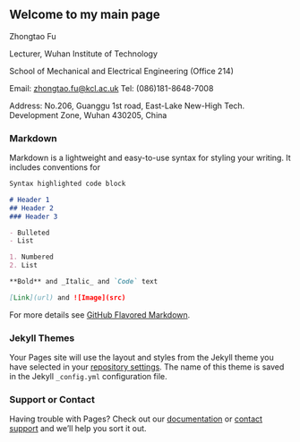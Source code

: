 ## Welcome to my main page

Zhongtao Fu

Lecturer, Wuhan Institute of Technology 

School of Mechanical and Electrical Engineering (Office 214)

Email: zhongtao.fu@kcl.ac.uk   Tel: (086)181-8648-7008 

Address: No.206, Guanggu 1st road, East-Lake New-High Tech. Development Zone, Wuhan 430205, China


### Markdown

Markdown is a lightweight and easy-to-use syntax for styling your writing. It includes conventions for

```markdown
Syntax highlighted code block

# Header 1
## Header 2
### Header 3

- Bulleted
- List

1. Numbered
2. List

**Bold** and _Italic_ and `Code` text

[Link](url) and ![Image](src)
```

For more details see [GitHub Flavored Markdown](https://guides.github.com/features/mastering-markdown/).

### Jekyll Themes

Your Pages site will use the layout and styles from the Jekyll theme you have selected in your [repository settings](https://github.com/hustfzt2/zhongtao.github.io/settings). The name of this theme is saved in the Jekyll `_config.yml` configuration file.

### Support or Contact

Having trouble with Pages? Check out our [documentation](https://help.github.com/categories/github-pages-basics/) or [contact support](https://github.com/contact) and we’ll help you sort it out.
